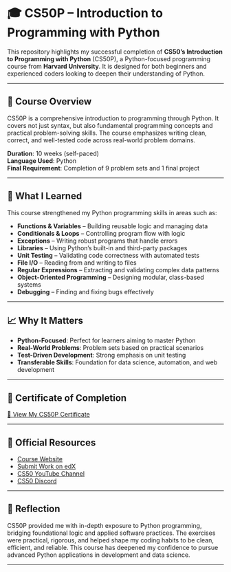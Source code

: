 # **🎓 CS50P – Introduction to Programming with Python**

This repository highlights my successful completion of **CS50’s Introduction to Programming with Python** (CS50P), a Python-focused programming course from **Harvard University**. It is designed for both beginners and experienced coders looking to deepen their understanding of Python.

---

## 🧠 Course Overview

CS50P is a comprehensive introduction to programming through Python. It covers not just syntax, but also fundamental programming concepts and practical problem-solving skills. The course emphasizes writing clean, correct, and well-tested code across real-world problem domains.

**Duration**: 10 weeks (self-paced)  
**Language Used**: Python  
**Final Requirement**: Completion of 9 problem sets and 1 final project  

---

## 🎯 What I Learned

This course strengthened my Python programming skills in areas such as:

- **Functions & Variables** – Building reusable logic and managing data  
- **Conditionals & Loops** – Controlling program flow with logic  
- **Exceptions** – Writing robust programs that handle errors  
- **Libraries** – Using Python’s built-in and third-party packages  
- **Unit Testing** – Validating code correctness with automated tests  
- **File I/O** – Reading from and writing to files  
- **Regular Expressions** – Extracting and validating complex data patterns  
- **Object-Oriented Programming** – Designing modular, class-based systems  
- **Debugging** – Finding and fixing bugs effectively  

---

## 📈 Why It Matters

- **Python-Focused**: Perfect for learners aiming to master Python  
- **Real-World Problems**: Problem sets based on practical scenarios  
- **Test-Driven Development**: Strong emphasis on unit testing  
- **Transferable Skills**: Foundation for data science, automation, and web development

---

## 📜 Certificate of Completion

[🔗 View My CS50P Certificate](cs50p-certificate.pdf)

---

## 🔗 Official Resources

- [Course Website](https://cs50.harvard.edu/python)  
- [Submit Work on edX](https://cs50.edx.org/python)  
- [CS50 YouTube Channel](https://www.youtube.com/cs50)  
- [CS50 Discord](https://discord.gg/cs50)

---

## 🏁 Reflection

CS50P provided me with in-depth exposure to Python programming, bridging foundational logic and applied software practices. The exercises were practical, rigorous, and helped shape my coding habits to be clean, efficient, and reliable. This course has deepened my confidence to pursue advanced Python applications in development and data science.

---